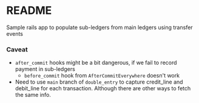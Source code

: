# README

Sample rails app to populate sub-ledgers from main ledgers using transfer events

### Caveat
- `after_commit` hooks might be a bit dangerous, if we fail to record payment in sub-ledgers
  - `before_commit` hook from `AfterCommitEverywhere` doesn't work
- Need to use `main` branch of `double_entry` to capture credit_line and debit_line for each transaction. Although there are other ways
  to fetch the same info.
